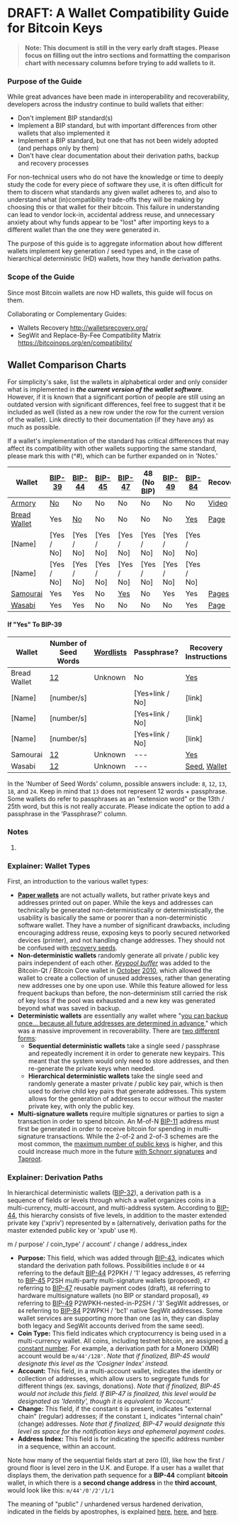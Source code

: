 # DRAFT: A Wallet Compatibility Guide for Bitcoin Keys

> **Note: This document is still in the very early draft stages. Please focus on filling out the intro sections and formatting the comparison chart with necessary columns before trying to add wallets to it.**

### Purpose of the Guide
While great advances have been made in interoperability and recoverability, developers across the industry continue to build wallets that either:
+ Don't implement BIP standard(s)
+ Implement a BIP standard, but with important differences from other wallets that also implemented it
+ Implement a BIP standard, but one that has not been widely adopted (and perhaps only by them)
+ Don't have clear documentation about their derivation paths, backup and recovery processes

For non-technical users who do not have the knowledge or time to deeply study the code for every piece of software they use, it is often difficult for them to discern what standards any given wallet adheres to, and also to understand what (in)compatibility trade-offs they will be making by choosing this or that wallet for their bitcoin. This failure in understanding can lead to vendor lock-in, accidental address reuse, and unnecessary anxiety about why funds appear to be "lost" after importing keys to a different wallet than the one they were generated in.

The purpose of this guide is to aggregate information about how different wallets implement key generation / seed types and, in the case of hierarchical deterministic (HD) wallets, how they handle derivation paths.

### Scope of the Guide
Since most Bitcoin wallets are now HD wallets, this guide will focus on them.

Collaborating or Complementary Guides:
+ Wallets Recovery http://walletsrecovery.org/
+ SegWit and Replace-By-Fee Compatibility Matrix https://bitcoinops.org/en/compatibility/

## Wallet Comparison Charts

For simplicity's sake, list the wallets in alphabetical order and only consider what is implemented in **_the current version of the wallet software_**. However, if it is known that a significant portion of people are still using an outdated version with significant differences, feel free to suggest that it be included as well (listed as a new row under the row for the current version of the wallet). Link directly to their documentation (if they have any) as much as possible.

If a wallet's implementation of the standard has critical differences that may affect its compatibility with other wallets supporting the same standard, please mark this with (^#), which can be further expanded on in 'Notes.'

Wallet | [BIP-39](https://github.com/bitcoin/bips/blob/master/bip-0039.mediawiki) | [BIP-44](https://github.com/bitcoin/bips/blob/master/bip-0044.mediawiki) | [BIP-45](https://github.com/bitcoin/bips/blob/master/bip-0045.mediawiki) | [BIP-47](https://github.com/bitcoin/bips/blob/master/bip-0047.mediawiki) | 48 (No BIP) | [BIP-49](https://github.com/bitcoin/bips/blob/master/bip-0049.mediawiki) | [ BIP-84](https://github.com/bitcoin/bips/blob/master/bip-0084.mediawiki)| Recovery |
------------ | ---------- | ---------- | ---------- | ------------ | ---------- | ---------- | ---------- | ---------- |
[Armory](https://www.bitcoinarmory.com/)| [No](https://btcarmory.com/docs/faq) | No | No |  No  | No | No | No | [Video](https://www.bitcoinarmory.com/tutorials/armory-basics/restore-wallet/)|
[Bread Wallet]()| Yes | [No](https://github.com/voisine/breadwallet-ios/issues/131) | No |  No  | No | No | [Yes](https://apps.apple.com/th/app/breadwallet-bitcoin-wallet/id885251393) |[Page](https://brd.com/support/articles/115000763694)|
   [Name]    | [Yes / No] | [Yes / No] | [Yes / No] |  [Yes / No]  | [Yes / No] | [Yes / No] | [Yes / No] | |
   [Name]    | [Yes / No] | [Yes / No] | [Yes / No] |  [Yes / No]  | [Yes / No] | [Yes / No] | [Yes / No] | |
[Samourai](https://samouraiwallet.com/bips)| Yes | Yes | No |  [Yes](https://github.com/SamouraiDev/BIP47_RPC) | No | Yes | Yes | [Pages](https://support.samourai.io/section/5-samourai-backup)|
[Wasabi](https://docs.wasabiwallet.io/using-wasabi/BIP.html#what-is-supported-today)| Yes | Yes | No |  No  | No | No | Yes | [Page](https://docs.wasabiwallet.io/FAQ/FAQ-UseWasabi.html#how-do-i-back-up-my-mnemonic-words)|
<!--Columns are: Wallet Name; BIP-39; BIP-44; BIP-45; BIP-47; 48 (No BIP); BIP-49; BIP-84; Recovery Process-->
   
#### If "Yes" To BIP-39

   Wallet    | Number of Seed Words | [Wordlists](https://github.com/bitcoin/bips/blob/master/bip-0039/bip-0039-wordlists.md) | Passphrase? | Recovery Instructions |
------------ | -------------------- | --------- | --------------- | --------- |
Bread Wallet |[12](https://brd.com/support/articles/115009772648)| Unknown| No |[Yes](https://brd.com/support/articles/115000763694)  |
   [Name]    |       [number/s]     |           | [Yes+link / No] |   [link]  |
   [Name]    |       [number/s]     |           | [Yes+link / No] |   [link]  |
   [Name]    |       [number/s]     |           | [Yes+link / No] |   [link]  |
   Samourai  | [12](https://support.samourai.io/article/18-restore-your-samourai-wallet-with-your-secret-words)| Unknown| --- |   [Yes](https://support.samourai.io/category/3-restore-recovery)  |
   Wasabi    | [12](https://docs.wasabiwallet.io/FAQ/FAQ-UseWasabi.html#how-do-i-generate-a-new-wallet) | Unknown | --- | [Seed](https://docs.wasabiwallet.io/FAQ/FAQ-UseWasabi.html#how-do-i-back-up-my-mnemonic-words), [Wallet](https://docs.wasabiwallet.io/FAQ/FAQ-UseWasabi.html#how-do-i-backup-my-wallet-file)|
<!--Columns are: Wallet Name; Number of Seed Words; Wordlists; Passphrase?; Recovery Instructions-->

In the 'Number of Seed Words' column, possible answers include: `8`, `12`, `13`, `18`, and `24`. Keep in mind that `13` does not represent 12 words + passphrase. Some wallets do refer to passphrases as an "extension word" or the 13th / 25th word, but this is not really accurate. Please indicate the option to add a passphrase in the 'Passphrase?' column.

### Notes

1. 

### Explainer: Wallet Types
First, an introduction to the various wallet types:

+ [**Paper wallets**](https://en.bitcoin.it/wiki/Paper_wallet) are not actually wallets, but rather private keys and addresses printed out on paper. While the keys and addresses can technically be generated non-deterministically or deterministically, the usability is basically the same or poorer than a non-deterministic software wallet. They have a number of significant drawbacks, including encouraging address reuse, exposing keys to poorly secured networked devices (printer), and not handling change addresses. They should not be confused with [recovery seeds](https://wiki.trezor.io/Recovery_seed).
+ **Non-deterministic wallets** randomly generate all private / public key pairs independent of each other. [*Keypool buffer*](https://en.bitcoin.it/wiki/Key_pool) was added to the Bitcoin-Qt / Bitcoin Core wallet in [October](https://bitcointalk.org/index.php?topic=1414.0) [2010](https://bitcointalk.org/index.php?topic=1528.0), which allowed the wallet to create a collection of unused addresses, rather than generating new addresses one by one upon use. While this feature allowed for less frequent backups than before, the non-determinism still carried the risk of key loss if the pool was exhausted and a new key was generated beyond what was saved in backup.
+ **Deterministic wallets** are essentially any wallet where "[you can backup once... because all future addresses are determined in advance](https://bitcointalk.org/index.php?topic=19137.msg239768#msg239768)," which was a massive improvement in recoverability. There are [two different forms](https://bitcoin.stackexchange.com/questions/18102/does-a-wallet-containing-multiple-addresses-have-a-single-private-key):
   + **Sequential deterministic wallets** take a single seed / passphrase and repeatedly increment it in order to generate new keypairs. This meant that the system would only need to store addresses, and then re-generate the private keys when needed.
   + **Hierarchical deterministic wallets** take the single seed and randomly generate a master private / public key pair, which is then used to derive child key pairs that generate addresses. This system allows for the generation of addresses to occur without the master private key, with only the public key.
+ **Multi-signature wallets** require multiple signatures or parties to sign a transaction in order to spend bitcoin. An M-of-N [BIP-11](https://github.com/bitcoin/bips/blob/master/bip-0011.mediawiki) address must first be generated in order to receive bitcoin for spending in multi-signature transactions. While the 2-of-2 and 2-of-3 schemes are the most common, the [maximum number of public keys](https://bitcoin.stackexchange.com/questions/81223/why-is-20-the-maximum-public-keys-in-a-multisig-transaction) is higher, and this could increase much more in the future [with Schnorr signatures](https://twitter.com/J9Roem/status/991098233828139008) and [Taproot](https://bitcoinops.org/en/newsletters/2019/05/14/).

### Explainer: Derivation Paths
In hierarchical deterministic wallets ([BIP-32](https://github.com/bitcoin/bips/blob/master/bip-0032.mediawiki)), a derivation path is a sequence of fields or levels through which a wallet organizes coins in a multi-currency, multi-account, and multi-address system. According to [BIP-44](https://github.com/bitcoin/bips/blob/master/bip-0044.mediawiki), this hierarchy consists of five levels, in addition to the master extended private key ('xpriv') represented by `m` (alternatively, derivation paths for the master extended public key or 'xpub' use `M`).

m / purpose' / coin_type' / account' / change / address_index

+ **Purpose:** This field, which was added through [BIP-43](https://github.com/bitcoin/bips/blob/master/bip-0043.mediawiki), indicates which standard the derivation path follows. Possibilities include `0` or `44` referring to the default [BIP-44](https://github.com/bitcoin/bips/blob/master/bip-0044.mediawiki) P2PKH / '1' legacy addresses, `45` referring to [BIP-45](https://github.com/bitcoin/bips/blob/master/bip-0045.mediawiki) P2SH multi-party multi-signature wallets (proposed), `47` referring to [BIP-47](https://github.com/bitcoin/bips/blob/master/bip-0047.mediawiki) reusable payment codes (draft), `48` referring to hardware multisignature wallets (no BIP or standard proposal), `49` referring to [BIP-49](https://github.com/bitcoin/bips/blob/master/bip-0049.mediawiki) P2WPKH-nested-in-P2SH / '3' SegWit addresses, or `84` referring to [BIP-84](https://github.com/bitcoin/bips/blob/master/bip-0084.mediawiki) P2WPKH / 'bc1' native SegWit addresses. Some wallet services are supporting more than one (as in, they can display both legacy and SegWit accounts derived from the same seed).
+ **Coin Type:** This field indicates which cryptocurrency is being used in a multi-currency wallet. All coins, including testnet bitcoin, are assigned [a constant number](https://github.com/satoshilabs/slips/blob/master/slip-0044.md). For example, a derivation path for a Monero (XMR) account would be `m/44'/128'`. *Note that if finalized, BIP-45 would designate this level as the 'Cosigner Index' instead.*
+ **Account:** This field, in a multi-account wallet, indicates the identity or collection of addresses, which allow users to segregate funds for different things (ex. savings, donations). *Note that if finalized, BIP-45 would not include this field. If BIP-47 is finalized, this level would be designated as 'Identity', though it is equivalent to 'Account.'*
+ **Change:** This field, if the constant `0` is present, indicates "external chain" (regular) addresses; if the constant `1`, indicates "internal chain" (change) addresses. *Note that if finalized, BIP-47 would designate this level as space for the notification keys and ephemeral payment codes.*
+ **Address Index:** This field is for indicating the specific address number in a sequence, within an account.

Note how many of the sequential fields start at zero (0), like how the first / ground floor is level zero in the U.K. and Europe. If a user has a wallet that displays them, the derivation path sequence for a **BIP-44** compliant **bitcoin** wallet, in which there is a **second change address** in the **third account**, would look like this: `m/44'/0'/2'/1/1`

The meaning of "public" / unhardened versus hardened derivation, indicated in the fields by apostrophes, is explained [here](https://wiki.trezor.io/Hardened_and_non-hardened_derivation), [here](https://medium.com/@sevcsik/working-with-bitcoin-hd-wallets-ii-deriving-public-keys-c48341629388), and [here](https://bitcoin.stackexchange.com/questions/62533/key-derivation-in-hd-wallets-using-the-extended-private-key-vs-hardened-derivati?rq=1).
